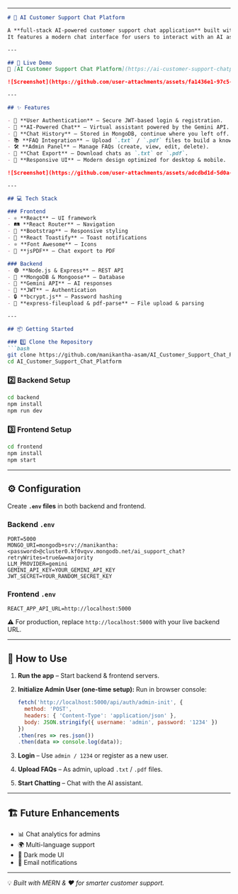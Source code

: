 
---

````markdown
# 🤖 AI Customer Support Chat Platform  

A **full-stack AI-powered customer support chat application** built with the **MERN stack (MongoDB, Express, React, Node.js)** and **Gemini API**.  
It features a modern chat interface for users to interact with an AI assistant and an **admin panel** for managing company FAQs.  

---

## 🚀 Live Demo  
🔗 [AI Customer Support Chat Platform](https://ai-customer-support-chatplatform.onrender.com)  

![Screenshot](https://github.com/user-attachments/assets/fa1436e1-97c5-4601-a134-a6882ed9d159)  

---

## ✨ Features  

- 🔐 **User Authentication** – Secure JWT-based login & registration.  
- 🤖 **AI-Powered Chat** – Virtual assistant powered by the Gemini API.  
- 💬 **Chat History** – Stored in MongoDB, continue where you left off.  
- 📚 **FAQ Integration** – Upload `.txt` / `.pdf` files to build a knowledge base.  
- 🛠️ **Admin Panel** – Manage FAQs (create, view, edit, delete).  
- 📂 **Chat Export** – Download chats as `.txt` or `.pdf`.  
- 📱 **Responsive UI** – Modern design optimized for desktop & mobile.  

![Screenshot](https://github.com/user-attachments/assets/adcdbd1d-5d0a-4c6f-9a69-6d366b301af6)  

---

## 💻 Tech Stack  

### Frontend  
- ⚛️ **React** – UI framework  
- 🛤️ **React Router** – Navigation  
- 🎨 **Bootstrap** – Responsive styling  
- 🔔 **React Toastify** – Toast notifications  
- ⭐ **Font Awesome** – Icons  
- 📝 **jsPDF** – Chat export to PDF  

### Backend  
- 🟢 **Node.js & Express** – REST API  
- 🍃 **MongoDB & Mongoose** – Database  
- 🤖 **Gemini API** – AI responses  
- 🔑 **JWT** – Authentication  
- 🔒 **bcrypt.js** – Password hashing  
- 📂 **express-fileupload & pdf-parse** – File upload & parsing  

---

## 📦 Getting Started  

### 1️⃣ Clone the Repository  
```bash
git clone https://github.com/manikantha-asam/AI_Customer_Support_Chat_Platform.git
cd AI_Customer_Support_Chat_Platform
````

### 2️⃣ Backend Setup

```bash
cd backend
npm install
npm run dev
```

### 3️⃣ Frontend Setup

```bash
cd frontend
npm install
npm start
```

---

## ⚙️ Configuration

Create **`.env` files** in both backend and frontend.

### Backend `.env`

```env
PORT=5000
MONGO_URI=mongodb+srv://manikantha:<password>@cluster0.kf0vqvv.mongodb.net/ai_support_chat?retryWrites=true&w=majority
LLM_PROVIDER=gemini
GEMINI_API_KEY=YOUR_GEMINI_API_KEY
JWT_SECRET=YOUR_RANDOM_SECRET_KEY
```

### Frontend `.env`

```env
REACT_APP_API_URL=http://localhost:5000
```

⚠️ For production, replace `http://localhost:5000` with your live backend URL.

---

## 🤖 How to Use

1. **Run the app** – Start backend & frontend servers.
2. **Initialize Admin User (one-time setup):**
   Run in browser console:

   ```js
   fetch('http://localhost:5000/api/auth/admin-init', {
     method: 'POST',
     headers: { 'Content-Type': 'application/json' },
     body: JSON.stringify({ username: 'admin', password: '1234' })
   })
   .then(res => res.json())
   .then(data => console.log(data));
   ```
3. **Login** – Use `admin / 1234` or register as a new user.
4. **Upload FAQs** – As admin, upload `.txt` / `.pdf` files.
5. **Start Chatting** – Chat with the AI assistant.

---

## 🏗️ Future Enhancements

* 📊 Chat analytics for admins
* 🌍 Multi-language support
* 🎨 Dark mode UI
* 🔔 Email notifications

---


💡 *Built with MERN & ❤️ for smarter customer support.*


